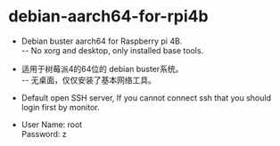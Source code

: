 # debian-aarch64-for-rpi4b

 - Debian buster aarch64 for Raspberry pi 4B.  
  -- No xorg and desktop, only installed base tools.


 - 适用于树莓派4的64位的 debian buster系统。  
  -- 无桌面，仅仅安装了基本网络工具。
  
 - Default open SSH server, If you cannot connect ssh that you should login first by monitor.
 - User Name: root  
Password: z

